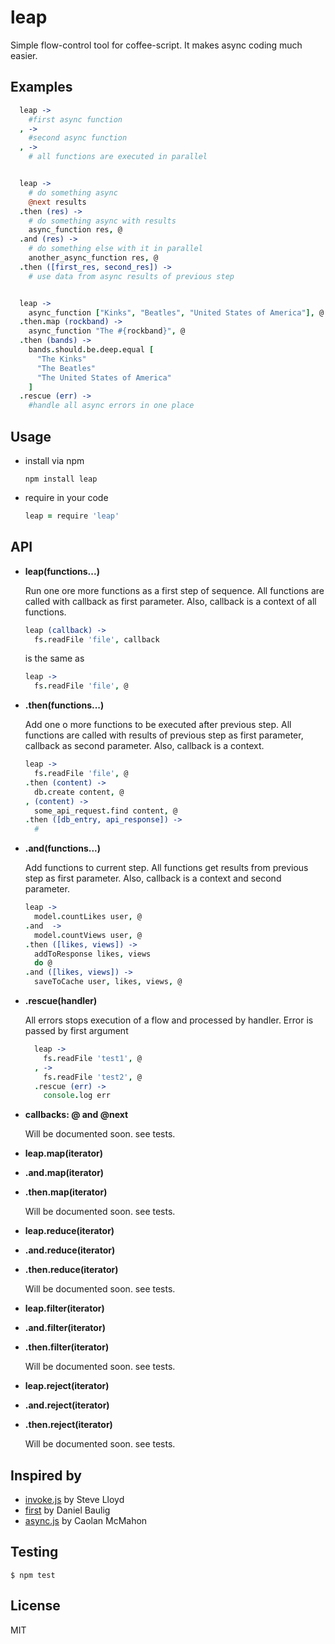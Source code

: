 # leap

Simple flow-control tool for coffee-script. It makes async coding much easier.

## Examples

  ```coffeescript
    leap ->
      #first async function
    , ->
      #second async function
    , ->
      # all functions are executed in parallel
  ```
  ```coffeescript

    leap ->
      # do something async
      @next results
    .then (res) ->
      # do something async with results
      async_function res, @
    .and (res) ->
      # do something else with it in parallel
      another_async_function res, @
    .then ([first_res, second_res]) ->
      # use data from async results of previous step
  ```
  ```coffeescript

    leap ->
      async_function ["Kinks", "Beatles", "United States of America"], @
    .then.map (rockband) ->
      async_function "The #{rockband}", @
    .then (bands) ->
      bands.should.be.deep.equal [
        "The Kinks"
        "The Beatles"
        "The United States of America"
      ]
    .rescue (err) ->
      #handle all async errors in one place
  ```

## Usage

- install via npm
  ```
  npm install leap
  ```

- require in your code
  ```coffeescript
  leap = require 'leap'
  ```

## API

- **leap(functions...)**

  Run one ore more functions as a first step of sequence. All functions are called with callback as first parameter. Also, callback is a context of all functions.
  ```coffeescript
  leap (callback) ->
    fs.readFile 'file', callback
  ```

  is the same as
  ```coffeescript
  leap ->
    fs.readFile 'file', @
  ```

- **.then(functions...)**

  Add one o more functions to be executed after previous step. All functions are called with results of previous step as first parameter, callback as second parameter. Also, callback is a context.
  ```coffeescript
  leap ->
    fs.readFile 'file', @
  .then (content) ->
    db.create content, @
  , (content) ->
    some_api_request.find content, @
  .then ([db_entry, api_response]) ->
    #
  ```

- **.and(functions...)**

  Add functions to current step. All functions get results from previous step as first parameter. Also, callback is a context and second parameter.

  ```coffeescript
  leap ->
    model.countLikes user, @
  .and  ->
    model.countViews user, @
  .then ([likes, views]) ->
    addToResponse likes, views
    do @
  .and ([likes, views]) ->
    saveToCache user, likes, views, @
  ```

- **.rescue(handler)**

  All errors stops execution of a flow and processed by handler. Error is passed by first argument

  ```coffeescript
    leap ->
      fs.readFile 'test1', @
    , ->
      fs.readFile 'test2', @
    .rescue (err) ->
      console.log err
  ```

- **callbacks: @ and @next**

  Will be documented soon. see tests.

- **leap.map(iterator)**
- **.and.map(iterator)**
- **.then.map(iterator)**

  Will be documented soon. see tests.

- **leap.reduce(iterator)**
- **.and.reduce(iterator)**
- **.then.reduce(iterator)**

  Will be documented soon. see tests.

- **leap.filter(iterator)**
- **.and.filter(iterator)**
- **.then.filter(iterator)**

  Will be documented soon. see tests.

- **leap.reject(iterator)**
- **.and.reject(iterator)**
- **.then.reject(iterator)**

  Will be documented soon. see tests.

## Inspired by

- [invoke.js](https://github.com/repeatingbeats/invoke) by Steve Lloyd
- [first](https://github.com/DanielBaulig/first) by Daniel Baulig
- [async.js](https://github.com/caolan/async) by Caolan McMahon

## Testing

    $ npm test

## License

MIT